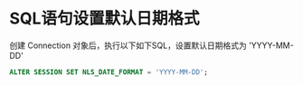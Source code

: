 # SQL语句设置默认日期格式

创建 Connection 对象后，执行以下如下SQL，设置默认日期格式为 'YYYY-MM-DD'

```sql
ALTER SESSION SET NLS_DATE_FORMAT = 'YYYY-MM-DD';
```

